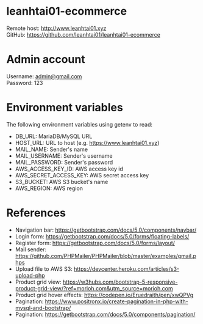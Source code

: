 # leanhtai01-ecommerce
Remote host: http://www.leanhtai01.xyz <br>
GitHub: https://github.com/leanhtai01/leanhtai01-ecommerce <br>

# Admin account
Username: admin@gmail.com <br>
Password: 123 <br>

# Environment variables
The following environment variables using getenv to read:
- DB_URL: MariaDB/MySQL URL
- HOST_URL: URL to host (e.g. https://www.leanhtai01.xyz)
- MAIL_NAME: Sender's name
- MAIL_USERNAME: Sender's username
- MAIL_PASSWORD: Sender's password
- AWS_ACCESS_KEY_ID: AWS access key id
- AWS_SECRET_ACCESS_KEY: AWS secret access key
- S3_BUCKET: AWS S3 bucket's name
- AWS_REGION: AWS region

# References
- Navigation bar: https://getbootstrap.com/docs/5.0/components/navbar/
- Login form: https://getbootstrap.com/docs/5.0/forms/floating-labels/
- Register form: https://getbootstrap.com/docs/5.0/forms/layout/
- Mail sender: https://github.com/PHPMailer/PHPMailer/blob/master/examples/gmail.phps
- Upload file to AWS S3: https://devcenter.heroku.com/articles/s3-upload-php
- Product grid view: https://w3hubs.com/bootstrap-5-responsive-product-grid-view/?ref=morioh.com&utm_source=morioh.com
- Product grid hover effects: https://codepen.io/Eruedraith/pen/xwQPVg
- Pagination: https://www.positronx.io/create-pagination-in-php-with-mysql-and-bootstrap/
- Pagination: https://getbootstrap.com/docs/5.0/components/pagination/
